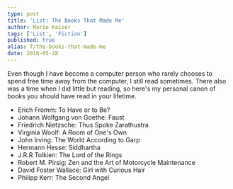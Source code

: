 ```yaml
---
type: post
title: 'List: The Books That Made Me'
author: Mario Kaiser
tags: ['List', 'Fiction']
published: true
alias: f/the-books-that-made-me
date: 2018-05-28
---
```


<!-- TODO: write short paragraph about each! -->

Even though I have become a computer person who rarely chooses to spend free time away from the computer, I still read sometimes. There also was a time when I did little but reading, so here's my personal canon of books you should have read in your lifetime.

- Erich Fromm: To Have or to Be?
- Johann Wolfgang von Goethe: Faust
- Friedrich Nietzsche: Thus Spoke Zarathustra
- Virginia Woolf: A Room of One's Own
- John Irving: The World According to Garp
- Hermann Hesse: Siddhartha
- J.R.R Tolkien: The Lord of the Rings
- Robert M. Pirsig: Zen and the Art of Motorcycle Maintenance
- David Foster Wallace: Girl with Curious Hair
- Philipp Kerr: The Second Angel

